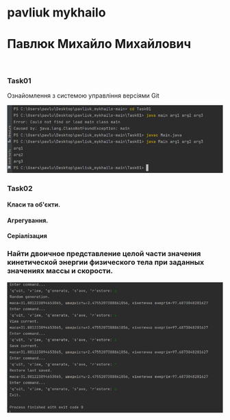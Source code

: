 # pavliuk mykhailo
# Павлюк Михайло Михайлович 
<br/>

### Task01
Ознайомлення з системою управління версіями Git

![Image alt](https://github.com/m1r4sh/pavliuk_mykhailo/blob/main/progrram.png)
### Task02
#### Класи та об'єкти.<br/>
#### Агрегування.<br/>
#### Серіалізация<br/>

### Найти двоичное представление целой части значения кинетической энергии физического тела при заданных значениях массы и скорости.
![Image alt](https://github.com/m1r4sh/pavliuk_mykhailo/blob/main/prorgam2.png)

